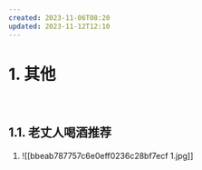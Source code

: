 ```yaml
---
created: 2023-11-06T08:20
updated: 2023-11-12T12:10
---
```

# 1. 其他

　　‍
## 1.1. 老丈人喝酒推荐
1. ![[bbeab787757c6e0eff0236c28bf7ecf 1.jpg]]
　　‍
